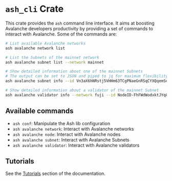 # `ash_cli` Crate

This crate provides the `ash` command line interface. It aims at boosting Avalanche developers productivity by providing a set of commands to interact with Avalanche. Some of the commands are:

```bash
# List available Avalanche networks
ash avalanche network list

# List the Subnets of the mainnet network
ash avalanche subnet list --network mainnet

# Show detailed information about one of the mainnet Subnets
# The output can be set to JSON and piped to jq for maximum flexibility
ash avalanche subnet info --id Vn3aX6hNRstj5VHHm63TCgPNaeGnRSqCYXQqemSqDd2TQH4qJ --json | jq '.blockchains'

# Show detailed information about a validator of the mainnet Subnet
ash avalanche validator info --network fuji --id NodeID-FhFWdWodxktJYq884nrJjWD8faLTk9jmp
```

## Available commands

- `ash conf`: Manipulate the Ash lib configuration
- `ash avalanche network`: Interact with Avalanche networks
- `ash avalanche node`: Interact with Avalanche nodes
- `ash avalanche subnet`: Interact with Avalanche Subnets
- `ash avalanche validator`: Interact with Avalanche validators

## Tutorials

See the [Tutorials](https://ash.center/docs/category/tutorials-1) section of the documentation.
